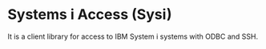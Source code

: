 # Systems i Access (Sysi)
It is a client library for access to IBM System i systems with ODBC and SSH.

